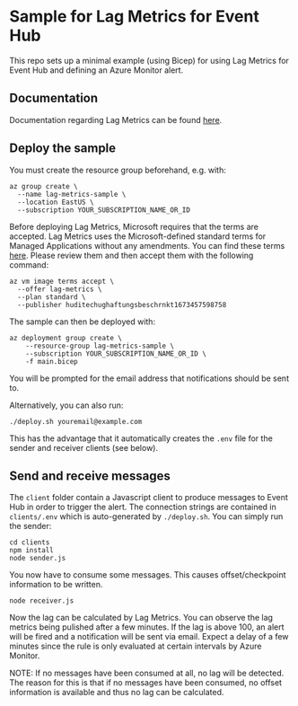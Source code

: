 # Sample for Lag Metrics for Event Hub

This repo sets up a minimal example (using Bicep) for using 
Lag Metrics for Event Hub and defining an Azure Monitor alert.

## Documentation

Documentation regarding Lag Metrics can be found [here](https://huditech.github.io/lag-metrics/).

## Deploy the sample

You must create the resource group beforehand, e.g. with:

```
az group create \
  --name lag-metrics-sample \
  --location EastUS \
  --subscription YOUR_SUBSCRIPTION_NAME_OR_ID
```

Before deploying Lag Metrics, Microsoft requires that the terms are accepted. Lag Metrics
uses the Microsoft-defined standard terms for Managed Applications without any amendments. 
You can find these terms [here](https://query.prod.cms.rt.microsoft.com/cms/api/am/binary/RWXcE3). Please review them and then accept them with the following command:

```
az vm image terms accept \
  --offer lag-metrics \
  --plan standard \
  --publisher huditechughaftungsbeschrnkt1673457598758
```

The sample can then be deployed with:

```
az deployment group create \
    --resource-group lag-metrics-sample \
    --subscription YOUR_SUBSCRIPTION_NAME_OR_ID \
    -f main.bicep
```

You will be prompted for the email address that notifications should be sent to.

Alternatively, you can also run:

```
./deploy.sh youremail@example.com
```

This has the advantage that it automatically creates the `.env` file for the sender and receiver 
clients (see below).

## Send and receive messages

The `client` folder contain a Javascript client to produce messages
to Event Hub in order to trigger the alert. The connection strings are contained
in `clients/.env` which is auto-generated by `./deploy.sh`. You can simply run the sender:

```
cd clients
npm install
node sender.js
```

You now have to consume some messages. This causes offset/checkpoint information to be written.

```
node receiver.js
```

Now the lag can be calculated by Lag Metrics. You can observe the lag metrics being pulished after a few minutes. If the lag is above 100, an alert will be fired and a notification will be sent
via email. Expect a delay of a few minutes since the rule is only evaluated at certain intervals
by Azure Monitor.

NOTE: If no messages have been consumed at all, no lag will be detected. The reason for this is
that if no messages have been consumed, no offset information is available and thus no lag can 
be calculated. 
